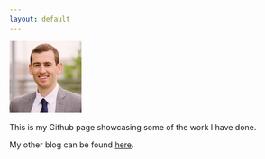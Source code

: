 ```yaml
---
layout: default
---
```


<img src="/assets/selfi2.png" alt="HTML5 Icon" style="width:128px;height:128px;">

This is my Github page showcasing some of the work I have done. 

My other blog can be found <a href="https://daveveitch.wordpress.com/">here</a>.

